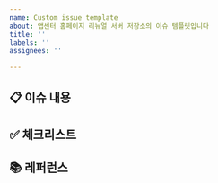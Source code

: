 ```yaml
---
name: Custom issue template
about: 앱센터 홈페이지 리뉴얼 서버 저장소의 이슈 템플릿입니다
title: ''
labels: ''
assignees: ''

---
```


## 📋 이슈 내용

## ✅ 체크리스트

## 📚 레퍼런스
